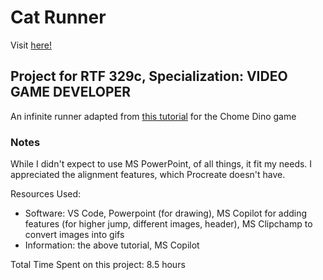 # Cat Runner

Visit [here!](https://iyim4.github.io/rtf-329c-cat-runner/)

## Project for RTF 329c, Specialization: VIDEO GAME DEVELOPER

An infinite runner adapted from [this tutorial](https://www.codinn.dev/projects/react-dinosaur-game) for the Chome Dino game

### Notes

While I didn't expect to use MS PowerPoint, of all things, it fit my needs. I appreciated the alignment features, which Procreate doesn't have.

Resources Used:
 * Software: VS Code, Powerpoint (for drawing), MS Copilot for adding features (for higher jump, different images, header), MS Clipchamp to convert images into gifs
 * Information: the above tutorial, MS Copilot

Total Time Spent on this project: 8.5 hours 

